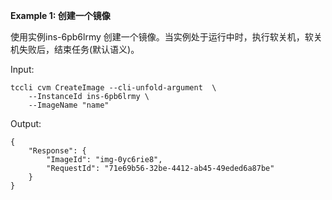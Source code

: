**Example 1: 创建一个镜像**

使用实例ins-6pb6lrmy 创建一个镜像。当实例处于运行中时，执行软关机，软关机失败后，结束任务(默认语义)。

Input: 

```
tccli cvm CreateImage --cli-unfold-argument  \
    --InstanceId ins-6pb6lrmy \
    --ImageName "name"
```

Output: 
```
{
    "Response": {
        "ImageId": "img-0yc6rie8",
        "RequestId": "71e69b56-32be-4412-ab45-49eded6a87be"
    }
}
```

